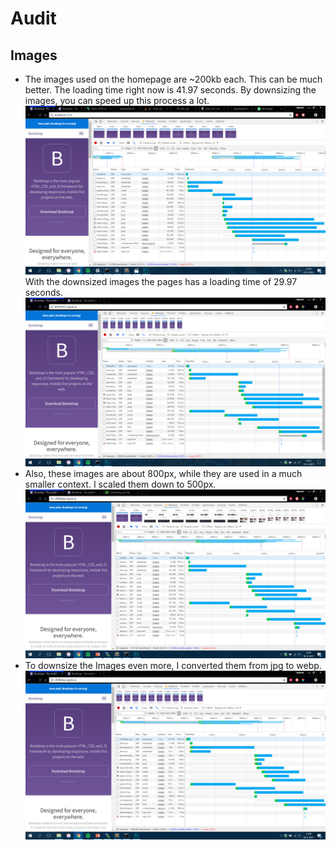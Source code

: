 # Audit

## Images
* The images used on the homepage are ~200kb each. This can be much better. The loading time right now is 41.97 seconds.
By downsizing the images, you can speed up this process a lot.
![Page Load without Changes](screenshots/img-before.jpg)
With the downsized images the pages has a loading time of 29.97 seconds.
![Page Load with Changes](screenshots/img-after.jpg)
* Also, these images are about 800px, while they are used in a much smaller context. I scaled them down to 500px.
![Page Load with small images](screenshots/img-small.jpg)
* To downsize the Images even more, I converted them from jpg to webp.
![Page Load with webp](screenshots/img-webp.jpg)
